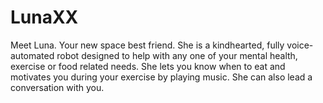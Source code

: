# LunaXX
Meet Luna. Your new space best friend. She is a kindhearted, fully voice-automated robot designed to help with any one of your mental health, exercise or food related needs. She lets you know when to eat and motivates you during your exercise by playing music. She can also lead a conversation with you.
